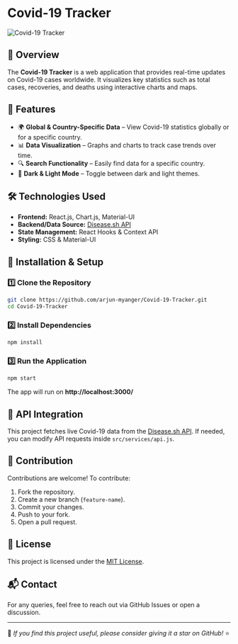 # Covid-19 Tracker

![Covid-19 Tracker](https://github.com/arjun-myanger/Covid-19-Tracker/raw/main/assets/demo.png)

## 📌 Overview
The **Covid-19 Tracker** is a web application that provides real-time updates on Covid-19 cases worldwide. It visualizes key statistics such as total cases, recoveries, and deaths using interactive charts and maps.

## 🚀 Features
- 🌍 **Global & Country-Specific Data** – View Covid-19 statistics globally or for a specific country.
- 📊 **Data Visualization** – Graphs and charts to track case trends over time.
- 🔍 **Search Functionality** – Easily find data for a specific country.
- 🌙 **Dark & Light Mode** – Toggle between dark and light themes.

## 🛠️ Technologies Used
- **Frontend:** React.js, Chart.js, Material-UI
- **Backend/Data Source:** [Disease.sh API](https://disease.sh/)
- **State Management:** React Hooks & Context API
- **Styling:** CSS & Material-UI

## 🔧 Installation & Setup
### 1️⃣ Clone the Repository
```bash
git clone https://github.com/arjun-myanger/Covid-19-Tracker.git
cd Covid-19-Tracker
```
### 2️⃣ Install Dependencies
```bash
npm install
```
### 3️⃣ Run the Application
```bash
npm start
```
The app will run on **http://localhost:3000/**

## 📌 API Integration
This project fetches live Covid-19 data from the [Disease.sh API](https://disease.sh/). If needed, you can modify API requests inside `src/services/api.js`.

## 🌟 Contribution
Contributions are welcome! To contribute:
1. Fork the repository.
2. Create a new branch (`feature-name`).
3. Commit your changes.
4. Push to your fork.
5. Open a pull request.

## 📝 License
This project is licensed under the [MIT License](LICENSE).

## 📬 Contact
For any queries, feel free to reach out via GitHub Issues or open a discussion.

---
🌟 *If you find this project useful, please consider giving it a star on GitHub!* ⭐
